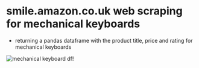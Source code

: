 # smile.amazon.co.uk web scraping for mechanical keyboards
- returning a pandas dataframe with the product title, price and rating for mechanical keyboards

![mechanical keyboard df!](https://github.com/mochen862/data-engineering-projects/blob/main/amazon-web-scraping-mechanical-keyboard/mkeyboard.png)
